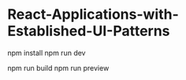 # React-Applications-with-Established-UI-Patterns

npm install
npm run dev

npm run build
npm run preview
